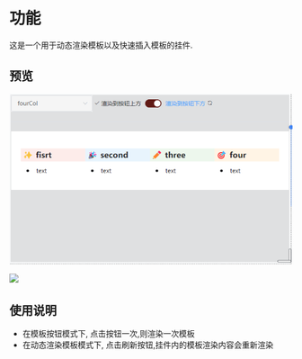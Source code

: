# 功能

这是一个用于动态渲染模板以及快速插入模板的挂件.

## 预览

![](./preview.png)

![](./images/period.png)

## 使用说明

* 在模板按钮模式下, 点击按钮一次,则渲染一次模板
* 在动态渲染模板模式下, 点击刷新按钮,挂件内的模板渲染内容会重新渲染
